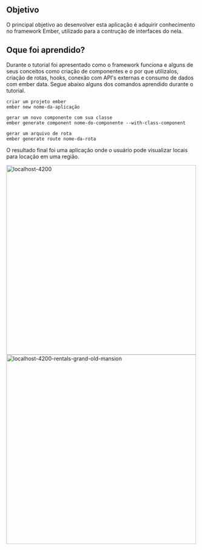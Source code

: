 ## Objetivo

O principal objetivo ao desenvolver esta aplicação é adquirir conhecimento no framework Ember, utilizado para a contrução de interfaces do nela.

## Oque foi aprendido?

Durante o tutorial foi apresentado como o framework funciona e alguns de seus conceitos como criação de componentes e o por que utilizalos, criação de rotas, hooks, conexão com API's externas e consumo de dados com ember data. Segue abaixo alguns dos comandos aprendido durante o tutorial.

```
criar um projeto ember
ember new nome-da-aplicação

gerar um novo componente com sua classe
ember generate component nome-do-componente --with-class-component

gerar um arquivo de rota
ember generate route nome-da-rota
```

O resultado final foi uma aplicação onde o usuário pode visualizar locais para locação em uma região.

<img src="https://i.ibb.co/vwF2Vwq/localhost-4200.png" alt="localhost-4200" border="0" width="500">
<img src="https://i.ibb.co/BGnXJ4m/localhost-4200-rentals-grand-old-mansion.png" alt="localhost-4200-rentals-grand-old-mansion" border="0" width="500">
